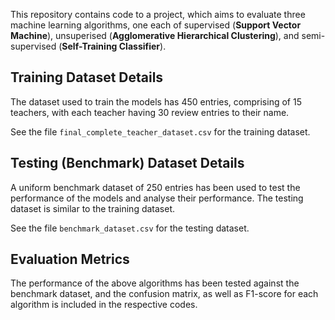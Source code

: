This repository contains code to a project, which aims to evaluate three machine learning algorithms, 
one each of supervised (**Support Vector Machine**), unsuperised (**Agglomerative Hierarchical Clustering**), 
and semi-supervised (**Self-Training Classifier**).

## Training Dataset Details
The dataset used to train the models has 450 entries, comprising of 15 teachers, with each teacher having 
30 review entries to their name.

See the file `final_complete_teacher_dataset.csv` for the training dataset.

## Testing (Benchmark) Dataset Details
A uniform benchmark dataset of 250 entries has been used to test the performance of the models and analyse 
their performance. The testing dataset is similar to the training dataset.

See the file `benchmark_dataset.csv` for the testing dataset.

## Evaluation Metrics
The performance of the above algorithms has been tested against the benchmark dataset, and the confusion 
matrix, as well as F1-score for each algorithm is included in the respective codes.

